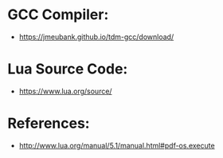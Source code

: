 # GCC Compiler:

- https://jmeubank.github.io/tdm-gcc/download/

# Lua Source Code:

- https://www.lua.org/source/

# References:

- http://www.lua.org/manual/5.1/manual.html#pdf-os.execute
